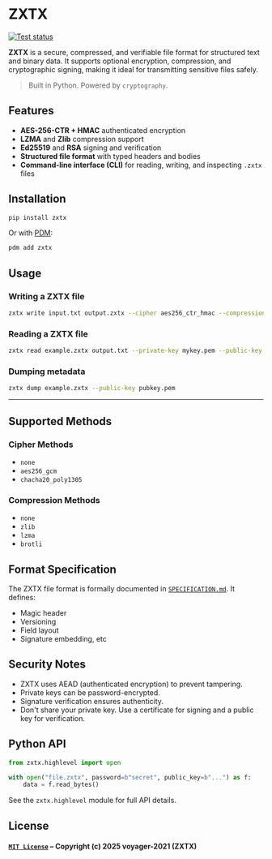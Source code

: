 # ZXTX

[![Test status](https://github.com/voyager-2021/zxtx/actions/workflows/tests.yml/badge.svg)](https://github.com/voyager-2021/zxtx/actions/workflows/tests.yml)

**ZXTX** is a secure, compressed, and verifiable file format for structured text and binary data. It supports optional encryption, compression, and cryptographic signing, making it ideal for transmitting sensitive files safely.

> Built in Python. Powered by `cryptography`.

## Features

- **AES-256-CTR + HMAC** authenticated encryption
- **LZMA** and **Zlib** compression support
- **Ed25519** and **RSA** signing and verification
- **Structured file format** with typed headers and bodies
- **Command-line interface (CLI)** for reading, writing, and inspecting `.zxtx` files

## Installation

```bash
pip install zxtx
```

Or with [PDM](https://pdm.fming.dev):

```bash
pdm add zxtx
```

## Usage

### Writing a ZXTX file

```bash
zxtx write input.txt output.zxtx --cipher aes256_ctr_hmac --compression zstd --private-key mykey.pem --certificate mycert.pem --password "supersecret"
```

### Reading a ZXTX file

```bash
zxtx read example.zxtx output.txt --private-key mykey.pem --public-key pubkey.pem --password "supersecret"
```

### Dumping metadata

```bash
zxtx dump example.zxtx --public-key pubkey.pem
```

---

## Supported Methods

### Cipher Methods
- `none`
- `aes256_gcm`
- `chacha20_poly1305`

### Compression Methods
- `none`
- `zlib`
- `lzma`
- `brotli`

## Format Specification

The ZXTX file format is formally documented in [`SPECIFICATION.md`](https://github.com/voyager-2021/zxtx/blob/main/SPECIFICATION.md). It defines:

- Magic header
- Versioning
- Field layout
- Signature embedding, etc

## Security Notes

- ZXTX uses AEAD (authenticated encryption) to prevent tampering.
- Private keys can be password-encrypted.
- Signature verification ensures authenticity.
- Don't share your private key. Use a certificate for signing and a public key for verification.

## Python API

```python
from zxtx.highlevel import open

with open("file.zxtx", password=b"secret", public_key=b"...") as f:
    data = f.read_bytes()
```

See the `zxtx.highlevel` module for full API details.

## License

#### [`MIT License`](https://github.com/voyager-2021/zxtx/blob/main/LICENSE) – Copyright (c) 2025 voyager-2021 (ZXTX)
